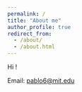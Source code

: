 ```yaml
---
permalink: /
title: "About me"
author_profile: true
redirect_from: 
  - /about/
  - /about.html
---
```


Hi !

Email: pablo6@mit.edu
